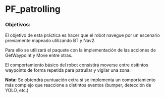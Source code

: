 # PF_patrolling


### Objetivos:

El objetivo de esta práctica es hacer que el robot navegue por un escenario previamente mapeado utilizando BT y Nav2.

Para ello se utilizará el paquete con la implementación de las acciones de GetWaypoint y Move entre otras.

El comportamiento básico del robot consistirá moverse entre dsitintos waypoints de forma repetida para patrullar y vigilar una zona.

**Nota:** Se obtendrá puntuación extra si se implementa un comportamiento más complejo que reaccione a distintos eventos (bumper, detección de YOLO, etc.)



